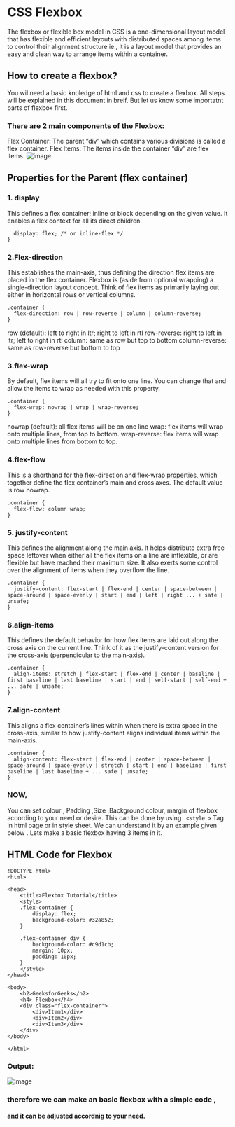 # CSS Flexbox
The flexbox or flexible box model in CSS is a one-dimensional layout model that has flexible and efficient layouts with distributed spaces among items to control their alignment structure ie., it is a layout model that provides an easy and clean way to arrange items within a container.

## How to create a flexbox?
You wil need a basic knoledge of html and css to create a flexbox. All steps will be explained in this document in breif.
But let us know some importatnt parts of flexbox first.

### There are 2 main components of the Flexbox:
Flex Container: The parent “div” which contains various divisions is called a flex container.
Flex Items: The items inside the container “div” are flex items.
![image](https://user-images.githubusercontent.com/97960380/194923065-3974047a-5a02-47e7-bf08-6221c8e98d6c.png)
## Properties for the Parent (flex container)
### 1. display
This defines a flex container; inline or block depending on the given value. It enables a flex context for all its direct children.
```.container {
  display: flex; /* or inline-flex */
}
```
### 2.Flex-direction
This establishes the main-axis, thus defining the direction flex items are placed in the flex container. Flexbox is (aside from optional wrapping) a single-direction layout concept. Think of flex items as primarily laying out either in horizontal rows or vertical columns.
```
.container {
  flex-direction: row | row-reverse | column | column-reverse;
}
```
row (default): left to right in ltr; right to left in rtl
row-reverse: right to left in ltr; left to right in rtl
column: same as row but top to bottom
column-reverse: same as row-reverse but bottom to top

### 3.flex-wrap
By default, flex items will all try to fit onto one line. You can change that and allow the items to wrap as needed with this property.
```
.container {
  flex-wrap: nowrap | wrap | wrap-reverse;
}
```
nowrap (default): all flex items will be on one line
wrap: flex items will wrap onto multiple lines, from top to bottom.
wrap-reverse: flex items will wrap onto multiple lines from bottom to top.

### 4.flex-flow
This is a shorthand for the flex-direction and flex-wrap properties, which together define the flex container’s main and cross axes. The default value is row nowrap.
```
.container {
  flex-flow: column wrap;
}
```

### 5. justify-content
This defines the alignment along the main axis. It helps distribute extra free space leftover when either all the flex items on a line are inflexible, or are flexible but have reached their maximum size. It also exerts some control over the alignment of items when they overflow the line.
```
.container {
  justify-content: flex-start | flex-end | center | space-between | space-around | space-evenly | start | end | left | right ... + safe | unsafe;
}
```
### 6.align-items
This defines the default behavior for how flex items are laid out along the cross axis on the current line. Think of it as the justify-content version for the cross-axis (perpendicular to the main-axis).
```
.container {
  align-items: stretch | flex-start | flex-end | center | baseline | first baseline | last baseline | start | end | self-start | self-end + ... safe | unsafe;
}
```

### 7.align-content
This aligns a flex container’s lines within when there is extra space in the cross-axis, similar to how justify-content aligns individual items within the main-axis.
```
.container {
  align-content: flex-start | flex-end | center | space-between | space-around | space-evenly | stretch | start | end | baseline | first baseline | last baseline + ... safe | unsafe;
}
```

### NOW,
You can  set colour , Padding ,Size ,Background colour, margin of flexbox according to your need or desire. This can be done by using ``` <style >``` Tag in html page or in style sheet.
We can understand it by an example given below .
Lets make a basic flexbox having 3 items in it.

## HTML Code for Flexbox
```
!DOCTYPE html>
<html>
 
<head>
    <title>Flexbox Tutorial</title>
    <style>
    .flex-container {
        display: flex;
        background-color: #32a852;
    }
     
    .flex-container div {
        background-color: #c9d1cb;
        margin: 10px;
        padding: 10px;
    }
    </style>
</head>
 
<body>
    <h2>GeeksforGeeks</h2>
    <h4> Flexbox</h4>
    <div class="flex-container">
        <div>Item1</div>
        <div>Item2</div>
        <div>Item3</div>
    </div>
</body>
 
</html>
```
### Output:
![image](https://user-images.githubusercontent.com/97960380/194922284-5324cd08-9142-42eb-90be-3f851aae006c.png)

### therefore we can make an basic flexbox with a simple code ,
#### and it can be adjusted accordnig to your need. 
